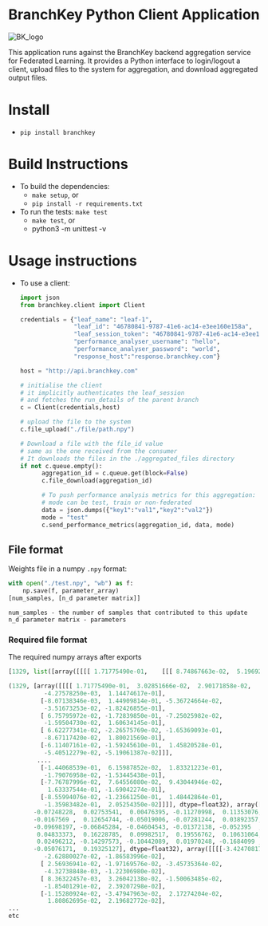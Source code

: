 # BranchKey Python Client Application

![BK_logo](https://branchkey.com/assets/images/logo.png)

This application runs against the BranchKey backend aggregation service for Federated Learning.
It provides a Python interface to login/logout a client, upload files to the system for aggregation,
and download aggregated output files.

# Install

- `pip install branchkey`

# Build Instructions

- To build the dependencies:
  - `make setup`, or
  - `pip install -r requirements.txt`
- To run the tests: `make test`
  - `make test`, or
  - python3 -m unittest -v

# Usage instructions

- To use a client:

  ```python
  import json
  from branchkey.client import Client

  credentials = {"leaf_name": "leaf-1",
                 "leaf_id": "46780841-9787-41e6-ac14-e3ee160e158a",
                 "leaf_session_token": "46780841-9787-41e6-ac14-e3ee160e158a",
                 "performance_analyser_username": "hello",
                 "performance_analyser_password": "world",
                 "response_host":"response.branchkey.com"}

  host = "http://api.branchkey.com"

  # initialise the client
  # it implicitly authenticates the leaf_session
  # and fetches the run_details of the parent branch
  c = Client(credentials,host)

  # upload the file to the system
  c.file_upload("./file/path.npy")

  # Download a file with the file_id value
  # same as the one received from the consumer
  # It downloads the files in the ./aggregated_files directory
  if not c.queue.empty():
        aggregation_id = c.queue.get(block=False)
        c.file_download(aggregation_id)

        # To push performance analysis metrics for this aggregation:
        # mode can be test, train or non-federated
        data = json.dumps({"key1":"val1","key2":"val2"})
        mode = "test"
        c.send_performance_metrics(aggregation_id, data, mode)
  ```

## File format

Weights file in a numpy `.npy` format:

```python
with open("./test.npy", "wb") as f:
    np.save(f, parameter_array)
[num_samples, [n_d parameter matrix]]
```

```
num_samples - the number of samples that contributed to this update
n_d parameter matrix - parameters
```

### Required file format

The required numpy arrays after exports

```python
[1329, list([array([[[[ 1.71775490e-01,    [[[ 8.74867663e-02,  5.19692302e-02, -1.64664671e-01,,          -2.23452481e-03,  1.11475676e-01],,    [-1.75505821e-02, -1...
```

```python
(1329, [array([[[[ 1.71775490e-01,  3.02851666e-02,  2.90171858e-02,
          -4.27578250e-03,  1.14474617e-01],
         [-8.07138346e-03,  1.44909814e-01, -5.36724664e-02,
          -3.51673253e-02, -1.82426855e-01],
         [ 6.75795972e-02, -1.72839850e-01, -7.25025982e-02,
          -1.59504730e-02,  1.60634145e-01],
         [ 6.62277341e-02, -2.26575769e-02, -1.65369093e-01,
          -8.67117420e-02,  1.80021569e-01],
         [-6.11407161e-02, -1.59245610e-01,  1.45820528e-01,
          -5.40512279e-02, -5.19061387e-02]]],
        ....
         [-1.44068539e-01,  6.15987852e-02,  1.83321223e-01,
          -1.79076958e-02, -1.53445438e-01],
         [-7.76787996e-02,  7.64556080e-02,  9.43044946e-02,
           1.63337544e-01, -1.69042274e-01],
         [-8.55994076e-02, -1.23661250e-01,  1.48442864e-01,
          -1.35983482e-01,  2.05254350e-02]]]], dtype=float32), array([ 0.13065006,  0.12797254, -0.12818147, -0.09621437,  0.04100017,
       -0.07248228,  0.02753541,  0.00476395, -0.11270998,  0.11353076,
       -0.0167569 ,  0.12654744, -0.05019006, -0.07281244,  0.03892357,
       -0.09698197, -0.06845284, -0.04604543, -0.01372138, -0.052395  ,
        0.04833373,  0.16228785,  0.09982517,  0.19556762,  0.10631064,
        0.02496212, -0.14297573, -0.10442089,  0.01970248, -0.1684099 ,
       -0.05076171,  0.19325127], dtype=float32), array([[[[-3.42470817e-02,  8.76816106e-04, -2.13724039e-02,
          -2.62880027e-02, -1.86583996e-02],
         [ 2.56936941e-02, -1.97169576e-02, -3.45735364e-02,
          -4.32738848e-03, -1.22306980e-02],
         [ 8.36322457e-03,  3.26042138e-02, -1.50063485e-02,
          -1.85401291e-02,  2.39207298e-02],
         [-1.15280924e-02, -3.47947963e-02,  2.17274204e-02,
           1.80862695e-02,  2.19682772e-02],
...
etc
```
